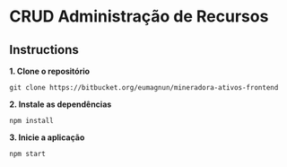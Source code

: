 # CRUD Administração de Recursos

## Instructions

**1. Clone o repositório**

```
git clone https://bitbucket.org/eumagnun/mineradora-ativos-frontend
```

**2. Instale as dependências**

```
npm install
```
**3. Inicie a aplicação**
```
npm start
```